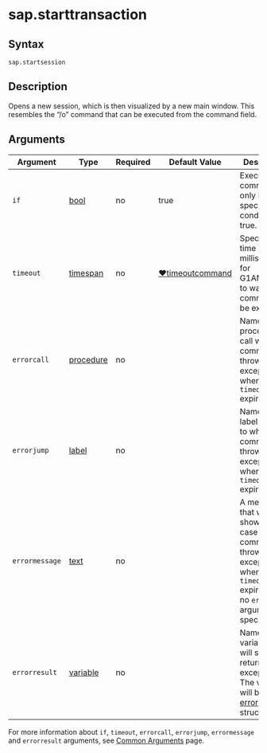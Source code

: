 ﻿# sap.starttransaction

## Syntax

```G1ANT
sap.startsession
```

## Description
Opens a new session, which is then visualized by a new main window.
This resembles the “/o” command that can be executed from the command field.


## Arguments

| Argument         | Type                                                              | Required | Default Value   | Description                                                  |
| ---------------- | ----------------------------------------------------------------- | -------- | --------------- | ------------------------------------------------------------ |
| `if`            | [bool](/G1ANT.Addons/G1ANT.Language/Structures/BooleanStructure.md)        | no       | true           | Executes the command only if a specified condition is true. |
| `timeout`       | [timespan](/G1ANT.Addons/G1ANT.Language/Structures/TimeSpanStructure.md)  | no       | [♥timeoutcommand](/G1ANT.Addons/G1ANT.Addon.Core//Variables/TimeoutCommandVariable.md) | Specifies time in milliseconds for G1ANT.Robot to wait for the command to be executed. |
| `errorcall`    | [procedure](/G1ANT.Addons/G1ANT.Language/Structures/ProcedureStructure.md) | no       |                | Name of a procedure to call when the command throws an exception or when a given `timeout` expires. |
| `errorjump`    | [label](/G1ANT.Addons/G1ANT.Language/Structures/LabelStructure.md)         | no       |                | Name of the label to jump to when the command throws an exception or when a given `timeout` expires. |
| `errormessage` | [text](/G1ANT.Addons/G1ANT.Language/Structures/TextStructure.md)           | no       |                | A message that will be shown in case the command throws an exception or when a given `timeout` expires, and no `errorjump` argument is specified. |
| `errorresult`  | [variable](/G1ANT.Addons/G1ANT.Language/Structures/VariableStructure.md)   | no       |                | Name of a variable that will store the returned exception. The variable will be of [error](/G1ANT.Addons/G1ANT.Language/Structures/ErrorStructure.md) structure. |

For more information about `if`, `timeout`, `errorcall`, `errorjump`, `errormessage`
and `errorresult` arguments, see [Common Arguments](/appendices/common-arguments.md) page.

